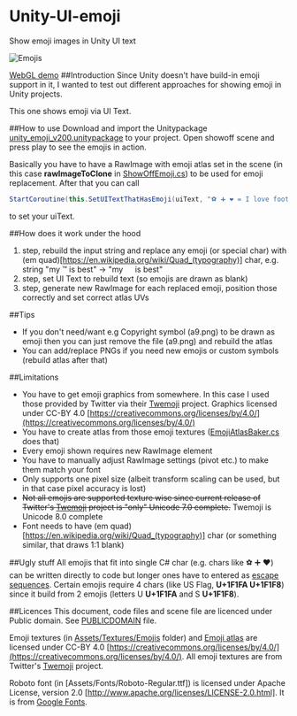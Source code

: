 # Unity-UI-emoji
Show emoji images in Unity UI text

![Emojis](https://github.com/mcraiha/Unity-UI-emoji/blob/master/unity_emoji.png)

[WebGL demo](http://mcraiha.github.io/demos/emoji/)
##Introduction
Since Unity doesn't have build-in emoji support in it, I wanted to test out different approaches for showing emoji in Unity projects.

This one shows emoji via UI Text.

##How to use
Download and import the Unitypackage [unity_emoji_v200.unitypackage](https://github.com/mcraiha/Unity-UI-emoji/blob/master/unity_emoji_v200.unitypackage) to your project. Open showoff scene and press play to see the emojis in action.

Basically you have to have a RawImage with emoji atlas set in the scene (in this case **rawImageToClone** in [ShowOffEmoji.cs](https://github.com/mcraiha/Unity-UI-emoji/blob/master/Assets/Scripts/ShowOffEmoji.cs)) to be used for emoji replacement. After that you can call
```cs
StartCoroutine(this.SetUITextThatHasEmoji(uiText, "⚽ ➕ ❤ = I love football"));
```
to set your uiText.

##How does it work under the hood
1. step, rebuild the input string and replace any emoji (or special char) with (em quad)[https://en.wikipedia.org/wiki/Quad_(typography)] char, e.g. string "my ™ is best" -> "my   is best"
2. step, set UI Text to rebuild text (so emojis are drawn as blank)
3. step, generate new RawImage for each replaced emoji, position those correctly and set correct atlas UVs

##Tips
- If you don't need/want e.g Copyright symbol (a9.png) to be drawn as emoji then you can just remove the file (a9.png) and rebuild the atlas
- You can add/replace PNGs if you need new emojis or custom symbols (rebuild atlas after that)

##Limitations
- You have to get emoji graphics from somewhere. In this case I used those provided by Twitter via their [Twemoji](https://github.com/twitter/twemoji) project. Graphics licensed under CC-BY 4.0 [https://creativecommons.org/licenses/by/4.0/](https://creativecommons.org/licenses/by/4.0/)
- You have to create atlas from those emoji textures ([EmojiAtlasBaker.cs](https://github.com/mcraiha/Unity-UI-emoji/blob/master/Assets/Scripts/EmojiAtlasBaker.cs) does that)
- Every emoji shown requires new RawImage element
- You have to manually adjust RawImage settings (pivot etc.) to make them match your font
- Only supports one pixel size (albeit transform scaling can be used, but in that case pixel accuracy is lost)
- ~~Not all emojis are supported texture wise since current release of Twitter's [Twemoji](https://github.com/twitter/twemoji) project is "only" Unicode 7.0 complete.~~ Twemoji is Unicode 8.0 complete
- Font needs to have (em quad)[https://en.wikipedia.org/wiki/Quad_(typography)] char (or something similar, that draws 1:1 blank)

##Ugly stuff
All emojis that fit into single C# char (e.g. chars like ⚽ ➕ ❤) can be written directly to code but longer ones have to entered as [escape sequences](https://msdn.microsoft.com/en-us/library/aa664669(v=vs.71).aspx).
Certain emojis require 4 chars (like US Flag, **U+1F1FA U+1F1F8**) since it build from 2 emojis (letters U **U+1F1FA** and S **U+1F1F8**).

##Licences
This document, code files and scene file are licenced under Public domain. See [PUBLICDOMAIN](https://github.com/mcraiha/Dithering-Unity3d/blob/master/PUBLICDOMAIN) file.

Emoji textures (in [Assets/Textures/Emojis](https://github.com/mcraiha/Unity-UI-emoji/tree/master/Assets/Textures/Emojis) folder) and [Emoji atlas](https://github.com/mcraiha/Unity-UI-emoji/blob/master/Assets/Textures/Baked/BakedEmojis.png) are licensed under CC-BY 4.0 [https://creativecommons.org/licenses/by/4.0/](https://creativecommons.org/licenses/by/4.0/). All emoji textures are from Twitter's [Twemoji](https://github.com/twitter/twemoji) project.

Roboto font (in [Assets/Fonts/Roboto-Regular.ttf]) is licensed under Apache License, version 2.0 [http://www.apache.org/licenses/LICENSE-2.0.html]. It is from [Google Fonts](https://www.google.com/fonts/specimen/Roboto).
